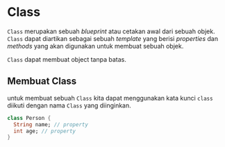# Class

`Class` merupakan sebuah _blueprint_ atau cetakan awal dari sebuah objek. `Class` dapat diartikan sebagai sebuah _template_ yang berisi _properties_ dan _methods_ yang akan digunakan untuk membuat sebuah objek.

`Class` dapat membuat object tanpa batas.

## Membuat Class

untuk membuat sebuah `Class` kita dapat menggunakan kata kunci `class` diikuti dengan nama `Class` yang diinginkan.

```dart
class Person {
  String name; // property
  int age; // property
}
```
